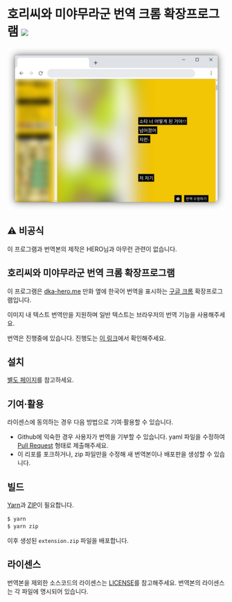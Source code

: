 # 호리씨와 미야무라군 번역 크롬 확장프로그램 [![](https://img.shields.io/chrome-web-store/stars/bkmdmieohkdddfiebdblemonghppbban.svg)](https://chrome.google.com/webstore/detail/bkmdmieohkdddfiebdblemonghppbban)

![](screenshots/main.png)

## :warning: 비공식

이 프로그램과 번역본의 제작은 HERO님과 아무런 관련이 없습니다.

## 호리씨와 미야무라군 번역 크롬 확장프로그램

이 프로그램은 [dka-hero.me] 만화 옆에 한국어 번역을 표시하는 [구글 크롬] 확장프로그램입니다.

이미지 내 텍스트 번역만을 지원하며 일반 텍스트는 브라우저의 번역 기능을 사용해주세요.

번역은 진행중에 있습니다. 진행도는 [이 링크](https://aquaclara.github.io/hrmy-translate/#%EB%B2%88%EC%97%AD-%EC%A7%84%ED%96%89%EB%8F%84)에서 확인해주세요.

## 설치

[별도 페이지](https://aquaclara.github.io/hrmy-translate/)를 참고하세요.

## 기여·활용

라이센스에 동의하는 경우 다음 방법으로 기여·활용할 수 있습니다.

- Github에 익숙한 경우 사용자가 번역을 기부할 수 있습니다. yaml 파일을 수정하여 [Pull Request] 형태로 제출해주세요.
- 이 리포를 포크하거나, zip 파일만을 수정해 새 번역본이나 배포판을 생성할 수 있습니다.

## 빌드

[Yarn]과 [ZIP]이 필요합니다.

```bash
$ yarn
$ yarn zip
```

이후 생성된 `extension.zip` 파일을 배포합니다.

## 라이센스

번역본을 제외한 소스코드의 라이센스는 [LICENSE](LICENSE)를 참고해주세요.
번역본의 라이센스는 각 파일에 명시되어 있습니다.

[구글 크롬]: https://www.google.com/intl/ko/chrome/
[dka-hero.me]: http://dka-hero.me/
[yarn]: https://yarnpkg.com/
[zip]: http://infozip.sourceforge.net/
[pull request]: https://docs.github.com/en/github/collaborating-with-issues-and-pull-requests/about-pull-requests
